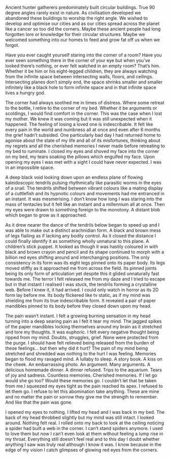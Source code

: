 Ancient hunter gatherers predominately built circular buildings. True 90 degree angles rarely exist in nature. As civilisation developed we abandoned these buildings to worship the right angle. We wished to  develop and optimise our cities and as our cities spread across the planet like a cancer so too did the corners. Maybe these ancient people had long forgotten lore or knowledge for their circular structures. Maybe we welcomed something into our homes to feed and grow fat off us when we forgot.

Have you ever caught yourself staring into the corner of a room? Have you ever seen something there in the corner of your eye but when you’ve looked there’s nothing, or ever felt watched in an empty room? That’s him. Whether it be him or his eight-legged children, they are always watching from the infinite space between intersecting walls, floors, and ceilings. Intersecting planes don’t simply end, the space shrinks smaller and smaller infinitely like a black hole to form infinite space and in that infinite space lives a hungry god.

The corner had always soothed me in times of distress. Where some retreat to the bottle, I retire to the corner of my bed. Whether it be arguments or scoldings, I would find comfort in the corner. This was the case when I lost my mother. We knew it was coming but it was still unexpected when it happened. The feeling of losing a loved one is indescribable. It felt like every pain in the world and numbness all at once and even after 6 months the grief hadn’t subsided. One particularly bad day I had returned home to agonise about the state of my life and all of its misfortunes, thinking about my regrets and all the cherished memories I never made before retreating to my bed to ruminate. I closed my eyes and shoved my face into the corner on my bed, my tears soaking the pillows which engulfed my face. Upon opening my eyes I was met with a sight I could have never expected. I was in an impossible space. 

A deep black void looking down upon an endless plane of flowing kaleidoscopic tendrils pulsing rhythmically like parasitic worms in the eyes of a snail. The tendrils shifted between vibrant colours like a mating display of a cuttlefish and its hypnotic colours and movements had me entranced in an instant. It was mesmerising. I don’t know how long I was staring into the mass of tentacles but it felt like an instant and a millennium all at once. Then my eyes were drawn to something foreign to the monotony. A distant blob which began to grow as it approached.

As it drew nearer the dance of the tendrils below began to speed up and I was able to make out a distinct arachnidian form. A black and brown mess of legs flailing as if lacking any bodily control. As it closed the distance I could finally identify it as something wholly unnatural to this plane. A children’s stick puppet. It looked as though it was hastily coloured in with black and brown crayon and pencil and its shape continued to morph with a billion red eyes shifting around and interchanging positions. The only consistency in its form was its eight legs pinned onto its paper body. Its legs moved stiffly as it approached me from across the field. Its pinned joints being its only form of articulation yet despite this it glided unnaturally fast towards me. The terror I felt released me from my daze and I tried to escape but in that instant I realised I was stuck, the tendrils forming a crystalline web. Before I knew it, it had arrived. I could only watch in horror as its 2D form lay before me. Its body flickered like tv static, as if my mind was shielding me from its true indescribable form. It revealed a pair of paper mandibles pinned to its body before they closed down upon my head. 

The pain wasn’t instant. I felt a growing burning sensation in my head turning into a deep searing pain as I felt it tear my mind. The jagged spikes of the paper mandibles locking themselves around my brain as it stretched and tore my thoughts. It was euphoric. I felt every negative thought being ripped from my mind. Doubts, struggles, grief. None were protected from the purge. I should have felt relieved being released from the burden of these feelings… but then why did it hurt? The pain of my mind being stretched and shredded was nothing to the hurt I was feeling. Memories began to flood my ravaged mind. A lullaby to sleep. A story book. A kiss on the cheek. An embarrassing photo. An argument. Many arguments. A delicious homemade dinner. A dinner refused. Trips to the aquarium. Tears of joy and sadness. Countless memories. Cherished memories. If I let go would she go too? Would these memories go. I couldn’t let that be taken from me.I squeezed my eyes tight as the pain reached its apex. I refused to let them go. I refuse to let this abomination take anything. These are mine and no matter the pain or sorrow they give me the strength to remember. And like that the pain was gone. 

I opened my eyes to nothing. I lifted my head and I was back in my bed. The back of my head throbbed slightly but my mind was still intact. I looked around. Nothing felt real. I rolled onto my back to look at the ceiling noticing a spider had built a web in the corner. I can’t stand spiders anymore. I used to love them but now I can’t even look at them without feeling a lump rise in my throat. Everything still doesn’t feel real and to this day I doubt whether anything I saw was truly real although I know it was. I know because in the edge of my vision I catch glimpses of glowing red eyes from the corners.